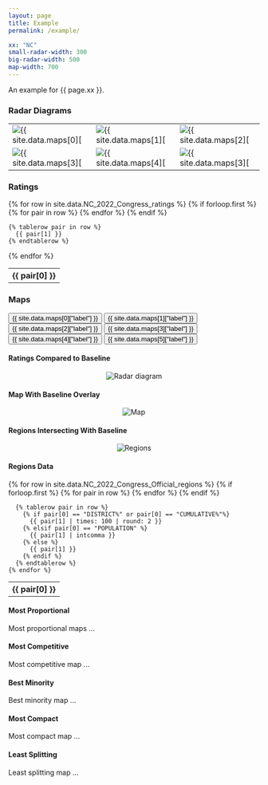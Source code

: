 ```yaml
---
layout: page
title: Example
permalink: /example/

xx: "NC"
small-radar-width: 300
big-radar-width: 500
map-width: 700
---
```


An example for {{ page.xx }}.

<h3>Radar Diagrams</h3>

<table style="border:0px">
  <tr>
    <td style="border:0px">
      <img src="../assets/images/{{ page.xx }}_2022_Congress_Official_radar.png" alt="{{ site.data.maps[0]["id"] }}" title="{{ site.data.maps[0]["id"] }}" width="{{ page.small-radar-width }}"/>
    </td>
    <td style="border:0px">
      <img src="../assets/images/{{ page.xx }}_2022_Congress_Proportional_radar.png" alt="{{ site.data.maps[1]["id"]["label"] }}" title="{{ site.data.maps[1]["id"]["label"] }}" width="{{ page.small-radar-width }}"/>
    </td>
    <td style="border:0px">
      <img src="../assets/images/{{ page.xx }}_2022_Congress_Competitive_radar.png" alt="{{ site.data.maps[2]["id"]["label"] }}" title="{{ site.data.maps[2]["id"]["label"] }}" width="{{ page.small-radar-width }}"/>
    </td>
  </tr>
  <tr>
    <td style="border:0px">
      <img src="../assets/images/{{ page.xx }}_2022_Congress_Minority_radar.png" alt="{{ site.data.maps[3]["id"]["label"] }}" title="{{ site.data.maps[3]["id"]["label"] }}" width="{{ page.small-radar-width }}"/>
    </td>
    <td style="border:0px">
      <img src="../assets/images/{{ page.xx }}_2022_Congress_Compact_radar.png" alt="{{ site.data.maps[4]["id"]["label"] }}" title="{{ site.data.maps[4]["id"]["label"] }}" width="{{ page.small-radar-width }}"/>
    </td>
    <td style="border:0px">
      <img src="../assets/images/{{ page.xx }}_2022_Congress_Splitting_radar.png" alt="{{ site.data.maps[3]["id"]["label"] }}" title="{{ site.data.maps[3]["id"]["label"] }}" width="{{ page.small-radar-width }}"/>
    </td>
  </tr>
</table>

<h3>Ratings</h3>

<table>
  {% for row in site.data.NC_2022_Congress_ratings %}
    {% if forloop.first %}
    <tr>
      {% for pair in row %}
        <th>{{ pair[0] }}</th>
      {% endfor %}
    </tr>
    {% endif %}

    {% tablerow pair in row %}
      {{ pair[1] }}
    {% endtablerow %}
  {% endfor %}
</table>

<h3>Maps</h3>

<script src="../assets/js/tabs.js"></script>

 <!-- Tab links -->
<div class="tab">
  <button class="tablinks" onclick="openCity(event, '{{ site.data.maps[0]["id"] }}')" id="defaultOpen">{{ site.data.maps[0]["label"] }}</button>
  <button class="tablinks" onclick="openCity(event, '{{ site.data.maps[1]["id"] }}')">{{ site.data.maps[1]["label"] }}</button>
  <button class="tablinks" onclick="openCity(event, '{{ site.data.maps[2]["id"] }}')">{{ site.data.maps[2]["label"] }}</button>
  <button class="tablinks" onclick="openCity(event, '{{ site.data.maps[3]["id"] }}')">{{ site.data.maps[3]["label"] }}</button>
  <button class="tablinks" onclick="openCity(event, '{{ site.data.maps[4]["id"] }}')">{{ site.data.maps[4]["label"] }}</button>
  <button class="tablinks" onclick="openCity(event, '{{ site.data.maps[5]["id"] }}')">{{ site.data.maps[5]["label"] }}</button>
</div>

<!-- Tab content -->
<div id="{{ site.data.maps[0]["id"] }}" class="tabcontent">
  
  <h4>Ratings Compared to Baseline</h4>
  <p style="text-align: center">
    <img src="../assets/images/{{ page.xx }}_2022_Congress_{{ site.data.maps[0]["id"] }}_radar.png" alt="Radar diagram" title="Radar Diagram" width="{{ page.big-radar-width }}"/>
  </p>

  <h4>Map With Baseline Overlay</h4>
  <p style="text-align: center">
    <img src="../assets/images/{{ page.xx }}_2022_Congress_{{ site.data.maps[0]["id"] }}_map.png" alt="Map" title="Map with baseline overlay" width="{{ page.map-width }}"/>
  </p>

  <h4>Regions Intersecting With Baseline</h4>
  <p style="text-align: center">
    <img src="../assets/images/{{ page.xx }}_2022_Congress_{{ site.data.maps[0]["id"] }}_regions.png" alt="Regions" title="Intersecting regions" width="{{ page.map-width }}"/>
  </p>

  <h4>Regions Data</h4>
  <table>
    {% for row in site.data.NC_2022_Congress_Official_regions %}
      {% if forloop.first %}
      <tr>
        {% for pair in row %}
          <th>{{ pair[0] }}</th>
        {% endfor %}
      </tr>
      {% endif %}

      {% tablerow pair in row %}
        {% if pair[0] == "DISTRICT%" or pair[0] == "CUMULATIVE%"%}
          {{ pair[1] | times: 100 | round: 2 }}
        {% elsif pair[0] == "POPULATION" %}
          {{ pair[1] | intcomma }}
        {% else %}
          {{ pair[1] }}
        {% endif %}
      {% endtablerow %}
    {% endfor %}
  </table>
</div>

<div id="Proportional" class="tabcontent">
  <h4>Most Proportional</h4>
  <p>Most proportional maps ...</p>
</div>

<div id="Competitive" class="tabcontent">
  <h4>Most Competitive</h4>
  <p>Most competitive map ...</p>
</div> 

<div id="Minority" class="tabcontent">
  <h4>Best Minority</h4>
  <p>Best minority map ...</p>
</div> 

<div id="Compact" class="tabcontent">
  <h4>Most Compact</h4>
  <p>Most compact map ...</p>
</div> 

<div id="Splitting" class="tabcontent">
  <h4>Least Splitting</h4>
  <p>Least splitting map ...</p>
</div> 

<!-- Show the Official tab by default -->
<script>
// Get the element with id="defaultOpen" and click on it
document.getElementById("defaultOpen").click();
</script> 